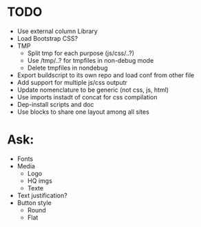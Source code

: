 
TODO
====

* Use external column Library
* Load Bootstrap CSS?
* TMP
    * Split tmp for each purpose (js/css/..?)
    * Use /tmp/..? for tmpfiles in non-debug mode
    * Delete tmpfiles in nondebug
* Export buildscript to its own repo and load conf from other file
* Add support for multiple js/css outputr
* Update nomenclature to be generic (not css, js, html)
* Use imports instadt of concat for css compilation
* Dep-install scripts and doc
* Use blocks to share one layout among all sites

Ask:
===
* Fonts
* Media
    * Logo
    * HQ imgs
    * Texte
* Text justification?
* Button style
    * Round
    * Flat
